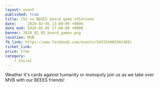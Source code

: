```yaml
---
layout: event
published: true
title: CSS vs BEEES board game afternoon
date:     2020-02-05 13:00:00 +0000
date_end: 2020-02-05 17:00:00 +0000 
banner: 2020_02_05_board_games.png
location: MVB
fb_link: https://www.facebook.com/events/543324066391389/
ticket_link: 
price: Free
category:
    - Social
---
```


Weather it's cards against humanity or monopoly join us as we take over MVB with our BEEES friends!
